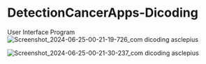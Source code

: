 # DetectionCancerApps-Dicoding

User Interface Program
![Screenshot_2024-06-25-00-21-19-726_com dicoding asclepius](https://github.com/Cakrawrz/DetectionCancerApps-Dicoding/assets/98270918/4827002d-6be7-47ed-b000-14ef9b2ae30c)

![Screenshot_2024-06-25-00-21-30-237_com dicoding asclepius](https://github.com/Cakrawrz/DetectionCancerApps-Dicoding/assets/98270918/45e4b528-6223-4446-80df-dc462b5cf0de)
